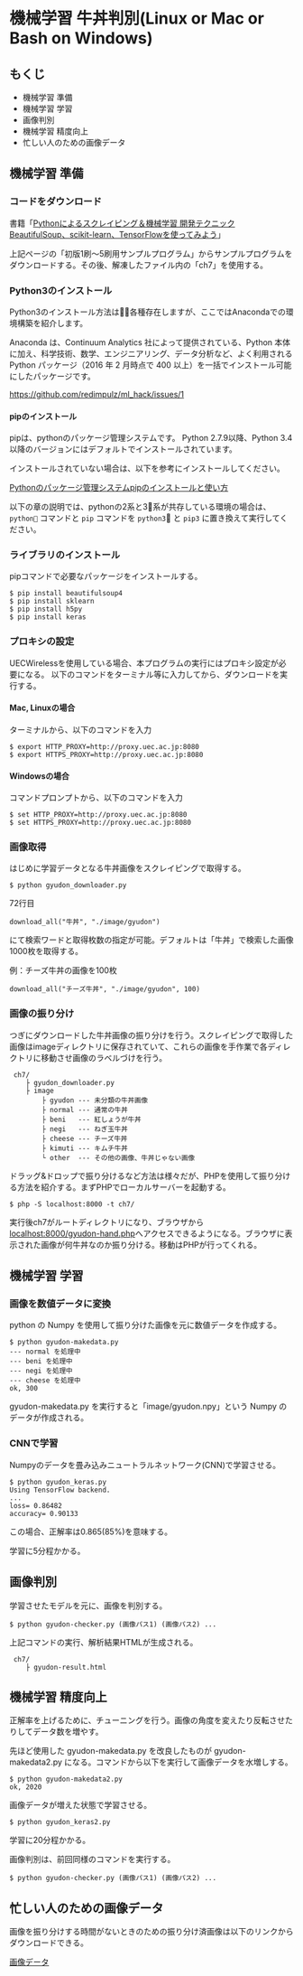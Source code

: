 # 機械学習 牛丼判別(Linux or Mac or Bash on Windows)

## もくじ
* 機械学習 準備
* 機械学習 学習
* 画像判別
* 機械学習 精度向上
* 忙しい人のための画像データ

## 機械学習 準備

### コードをダウンロード
書籍「[Pythonによるスクレイピング＆機械学習 開発テクニック BeautifulSoup、scikit-learn、TensorFlowを使ってみよう](http://www.socym.co.jp/support/s-1079)」

上記ページの「初版1刷～5刷用サンプルプログラム」からサンプルプログラムをダウンロードする。その後、解凍したファイル内の「ch7」を使用する。

### Python3のインストール

Python3のインストール方法は各種存在しますが、ここではAnacondaでの環境構築を紹介します。

Anaconda は、Continuum Analytics 社によって提供されている、Python 本体に加え、科学技術、数学、エンジニアリング、データ分析など、よく利用される Python パッケージ（2016 年 2 月時点で 400 以上）を一括でインストール可能にしたパッケージです。

https://github.com/redimpulz/ml_hack/issues/1

#### pipのインストール

pipは、pythonのパッケージ管理システムです。
Python 2.7.9以降、Python 3.4以降のバージョンにはデフォルトでインストールされています。

インストールされていない場合は、以下を参考にインストールしてください。

[Pythonのパッケージ管理システムpipのインストールと使い方](http://uxmilk.jp/12691)

以下の章の説明では、pythonの2系と3系が共存している環境の場合は、 `python` コマンドと `pip` コマンドを `python3` と `pip3` に置き換えて実行してください。

### ライブラリのインストール


pipコマンドで必要なパッケージをインストールする。

```
$ pip install beautifulsoup4
$ pip install sklearn
$ pip install h5py
$ pip install keras
```

### プロキシの設定

UECWirelessを使用している場合、本プログラムの実行にはプロキシ設定が必要になる。
以下のコマンドをターミナル等に入力してから、ダウンロードを実行する。

#### Mac, Linuxの場合

ターミナルから、以下のコマンドを入力

```
$ export HTTP_PROXY=http://proxy.uec.ac.jp:8080
$ export HTTPS_PROXY=http://proxy.uec.ac.jp:8080
```

#### Windowsの場合

コマンドプロンプトから、以下のコマンドを入力

```
$ set HTTP_PROXY=http://proxy.uec.ac.jp:8080
$ set HTTPS_PROXY=http://proxy.uec.ac.jp:8080
```

### 画像取得
はじめに学習データとなる牛丼画像をスクレイピングで取得する。
```
$ python gyudon_downloader.py
```

72行目
```
download_all("牛丼", "./image/gyudon")
```
にて検索ワードと取得枚数の指定が可能。デフォルトは「牛丼」で検索した画像1000枚を取得する。

例：チーズ牛丼の画像を100枚
```
download_all("チーズ牛丼", "./image/gyudon", 100)
```

### 画像の振り分け
つぎにダウンロードした牛丼画像の振り分けを行う。スクレイピングで取得した画像はimageディレクトリに保存されていて、これらの画像を手作業で各ディレクトリに移動させ画像のラベルづけを行う。
```
 ch7/
    ├ gyudon_downloader.py
    ├ image
        ├ gyudon --- 未分類の牛丼画像
        ├ normal --- 通常の牛丼
        ├ beni   --- 紅しょうが牛丼
        ├ negi   --- ねぎ玉牛丼
        ├ cheese --- チーズ牛丼
        ├ kimuti --- キムチ牛丼
        └ other  --- その他の画像、牛丼じゃない画像
```

ドラッグ&ドロップで振り分けるなど方法は様々だが、PHPを使用して振り分ける方法を紹介する。まずPHPでローカルサーバーを起動する。
```
$ php -S localhost:8000 -t ch7/
```

実行後ch7がルートディレクトリになり、ブラウザから[localhost:8000/gyudon-hand.php](localhost:8000/gyudon-hand.php)へアクセスできるようになる。ブラウザに表示された画像が何牛丼なのか振り分ける。移動はPHPが行ってくれる。

## 機械学習 学習

### 画像を数値データに変換
python の Numpy を使用して振り分けた画像を元に数値データを作成する。

```
$ python gyudon-makedata.py
--- normal を処理中
--- beni を処理中
--- negi を処理中
--- cheese を処理中
ok, 300
```

gyudon-makedata.py を実行すると「image/gyudon.npy」という Numpy のデータが作成される。

### CNNで学習
Numpyのデータを畳み込みニュートラルネットワーク(CNN)で学習させる。
```
$ python gyudon_keras.py
Using TensorFlow backend.
...
loss= 0.86482
accuracy= 0.90133
```
この場合、正解率は0.865(85%)を意味する。

学習に5分程かかる。

## 画像判別
学習させたモデルを元に、画像を判別する。

```
$ python gyudon-checker.py (画像パス1) (画像パス2) ...
```

上記コマンドの実行、解析結果HTMLが生成される。

```
 ch7/
    ├ gyudon-result.html
```

## 機械学習 精度向上
正解率を上げるために、チューニングを行う。画像の角度を変えたり反転させたりしてデータ数を増やす。

先ほど使用した gyudon-makedata.py を改良したものが gyudon-makedata2.py になる。コマンドから以下を実行して画像データを水増しする。

```
$ python gyudon-makedata2.py
ok, 2020
```

画像データが増えた状態で学習させる。

```
$ python gyudon_keras2.py
```

学習に20分程かかる。

画像判別は、前回同様のコマンドを実行する。

```
$ python gyudon-checker.py (画像パス1) (画像パス2) ...
```

## 忙しい人のための画像データ
画像を振り分けする時間がないときのための振り分け済画像は以下のリンクからダウンロードできる。

[画像データ](https://drive.google.com/file/d/0B4TRTBPCoa6zdHdhcUhEU2hrcFE/view?usp=sharing)